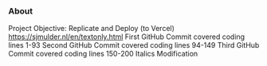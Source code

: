 ### About
Project Objective: Replicate and Deploy (to Vercel) https://sjmulder.nl/en/textonly.html
First GitHub Commit covered coding lines 1-93
Second GitHub Commit covered coding lines 94-149
Third GitHub Commit covered coding lines 150-200
Italics Modification